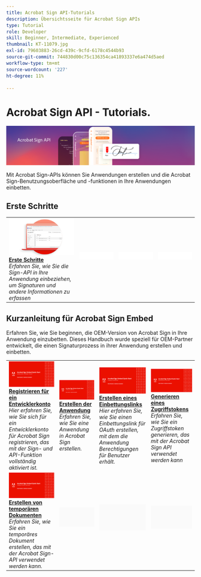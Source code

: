 ```yaml
---
title: Acrobat Sign API-Tutorials
description: Übersichtsseite für Acrobat Sign APIs
type: Tutorial
role: Developer
skill: Beginner, Intermediate, Experienced
thumbnail: KT-11079.jpg
exl-id: 79603883-26cd-439c-9cfd-6178c4544b93
source-git-commit: 744830d00c75c136354ca41893337e6a474d5aed
workflow-type: tm+mt
source-wordcount: '227'
ht-degree: 11%

---
```


# Acrobat Sign API - Tutorials.

![Acrobat Sign API-Banner](../assets/acrobatsignhero.png)

Mit Acrobat Sign-APIs können Sie Anwendungen erstellen und die Acrobat Sign-Benutzungsoberfläche und -funktionen in Ihre Anwendungen einbetten.

## Erste Schritte

<table style="table-layout:fixed">
<tr>
   <td>
    <a href="signapi.md">
      <img alt="Erste Schritte" src="assets/GSASAPI_thumb.png" />
    </a>
    <div>
    <a href="signapi.md"><strong>Erste Schritte</strong></a>
    </div>
    <em>Erfahren Sie, wie Sie die Sign-API in Ihre Anwendung einbeziehen, um Signaturen und andere Informationen zu erfassen</em>
    <br>
  </td>
  <td>
    <img alt="Spacer" src="../assets/WhiteBanner_Placeholder.png" />
    <div>
    <br>
  </td>
  <td>
    <img alt="Spacer" src="../assets/WhiteBanner_Placeholder.png" />
    <div>
    <br>
  </td>
  <td>
    <img alt="Spacer" src="../assets/WhiteBanner_Placeholder.png" />
    <div>
    <br>
  </td>
</tr>
</table>

## Kurzanleitung für Acrobat Sign Embed

Erfahren Sie, wie Sie beginnen, die OEM-Version von Acrobat Sign in Ihre Anwendung einzubetten. Dieses Handbuch wurde speziell für OEM-Partner entwickelt, die einen Signaturprozess in ihrer Anwendung erstellen und einbetten.

<table style="table-layout:fixed">
<tr>
 <td>
   <a href="sign-up-developer-account.md">
      <img alt="Registrieren für ein Entwicklerkonto" src="assets/Signingup_1280.png" />
   </a>
    <div>
   <a href="sign-up-developer-account.md"><strong>Registrieren für ein Entwicklerkonto</strong></a>
    </div>
    <em>Hier erfahren Sie, wie Sie sich für ein Entwicklerkonto für Acrobat Sign registrieren, das mit der Sign- und API-Funktion vollständig aktiviert ist.</em>
    <br>
  </td>
  <td>
   <a href="creating-your-application.md">
      <img alt="Erstellen der Anwendung" src="assets/Creatingyourapplication_1280.png" />
   </a>
    <div>
   <a href="creating-your-application.md"><strong>Erstellen der Anwendung</strong></a>
    </div>
    <em>Erfahren Sie, wie Sie eine Anwendung in Acrobat Sign erstellen.</em>
    <br>
  </td>
   <td>
   <a href="creating-an-embed-link.md">
      <img alt="Erstellen eines Einbettungslinks" src="assets/Creatinganembedlink_1280.png" />
   </a>
    <div>
   <a href="creating-an-embed-link.md"><strong>Erstellen eines Einbettungslinks</strong></a>
    </div>
    <em>Hier erfahren Sie, wie Sie einen Einbettungslink für OAuth erstellen, mit dem die Anwendung Berechtigungen für Benutzer erhält.</em>
    <br>
  </td>
  <td>
   <a href="generating-an-access-token.md">
      <img alt="Generieren eines Zugriffstokens" src="assets/Generatingyouraccesstoken_1280.png" />
   </a>
    <div>
   <a href="generating-an-access-token.md"><strong>Generieren eines Zugriffstokens</strong></a>
    </div>
    <em>Erfahren Sie, wie Sie ein Zugriffstoken generieren, das mit der Acrobat Sign API verwendet werden kann</em>
    <br>
  </td>
</tr>
<tr>
  <td>
   <a href="creating-a-transient-document.md">
      <img alt="Erstellen von temporären Dokumenten" src="assets/Creatingatransientdocument_1280.png" />
   </a>
    <div>
   <a href="creating-a-transient-document.md"><strong>Erstellen von temporären Dokumenten</strong></a>
    </div>
    <em>Erfahren Sie, wie Sie ein temporäres Dokument erstellen, das mit der Acrobat Sign-API verwendet werden kann.</em>
    <br>
  </td>
  <td>
    <img alt="Spacer" src="../assets/GrayBanner_Placeholder.png" />
    <div>
    <br>
  </td>
   <td>
    <img alt="Spacer" src="../assets/GrayBanner_Placeholder.png" />
    <div>
    <br>
  </td>
  <td>
    <img alt="Spacer" src="../assets/GrayBanner_Placeholder.png" />
    <div>
    <br>
  </td>
</tr>
</table>

